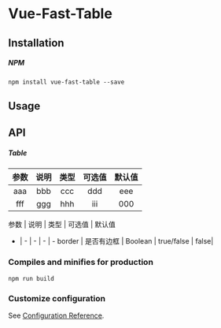 # Vue-Fast-Table

## Installation

##### NPM

```
npm install vue-fast-table --save
```

## Usage


## API

##### Table

参数 | 说明 | 类型 | 可选值 | 默认值
:-: | :-: | :-: | :-: | :-:
aaa | bbb | ccc | ddd | eee| 
fff | ggg| hhh | iii | 000|



参数 | 说明 | 类型 | 可选值 | 默认值
- | - | - | - | -
border | 是否有边框 | Boolean | true/false | false|


<!-- |loading|是否显示loading遮罩层|Boolean|true/false|false|
|columns|表格列的配置描述，具体项见下表|Array|-|-|
|data|表格显示的数据|Array|-|-|
|height|表格的高度，默认为自动高度。可以为Number类型，400;也可为String类型，'400'/'400px';亦可为'+400',此时代表 height 为 calc(100vh - 400px)|Number/String|400/'400'/'400px'/'+400'|-|
|index|是否展示表格行号|Boolean|true/false|false|
|size|表格大小尺寸|String|default/small/mini|default|
|emptyText|表格无数据时的文字|String|-|No Data| -->


### Compiles and minifies for production
```
npm run build
```

### Customize configuration
See [Configuration Reference](https://cli.vuejs.org/config/).

